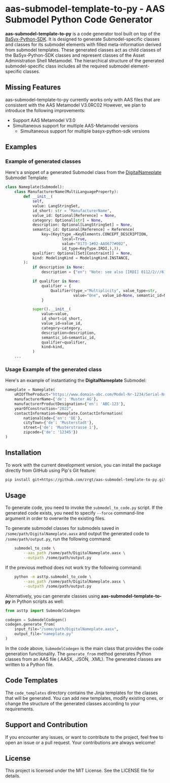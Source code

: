 # aas-submodel-template-to-py - AAS Submodel Python Code Generator

**aas-submodel-template-to-py** is a code generator tool built on top of the 
[BaSyx-Python-SDK](https://github.com/eclipse-basyx/basyx-python-sdk). 
It is designed to generate Submodel-specific classes and classes for its 
submodel elements with filled meta-information derived from submodel templates. 
These generated classes act as child classes of the BaSyx-Python-SDK classes and 
represent classes of the Asset Administration Shell Metamodel. 
The hierarchical structure of the generated submodel-specific class includes 
all the required submodel element-specific classes.

## Missing Features
aas-submodel-template-to-py currently works only with AAS files that are consistent with the AAS Metamodel V3.0RC02 However, we plan to introduce the following improvements:
- Support AAS Metamodel V3.0 
- Simultaneous support for multiple AAS-Metamodel versions 
  - Simultaneous support for multiple basyx-python-sdk versions 

## Examples

### Example of generated classes

Here's a snippet of a generated Submodel class from the [DigitalNameplate](https://github.com/admin-shell-io/submodel-templates/tree/main/published/Digital%20nameplate/2/0) Submodel Template: 
```python
class Nameplate(Submodel):
    class ManufacturerName(MultiLanguageProperty):
        def __init__(
            self,
            value: LangStringSet,
            id_short: str = "ManufacturerName",
            value_id: Optional[Reference] = None,
            category: Optional[str] = None,
            description: Optional[LangStringSet] = None,
            semantic_id: Optional[Reference] = Reference(
                key=(Key(type_=KeyElements.CONCEPT_DESCRIPTION,
                         local=True,
                         value="0173-1#02-AAO677#002",
                         id_type=KeyType.IRDI,),)),
            qualifier: Optional[Set[Constraint]] = None,
            kind: ModelingKind = ModelingKind.INSTANCE,
        ):
            if description is None:
                description = {"en": "Note: see also [IRDI] 0112/2///61987#ABA565#007 manufacturer Note: mandatory property according to EU Machine Directive 2006/42/EC. "}

            if qualifier is None:
                qualifier = {
                    Qualifier(type_="Multiplicity", value_type=str,
                              value="One", value_id=None, semantic_id=None,)
                }

            super().__init__(
                value=value, 
                id_short=id_short,
                value_id=value_id,
                category=category,
                description=description,
                semantic_id=semantic_id,
                qualifier=qualifier,
                kind=kind,
            )
    ...
```

### Usage Example of the generated class

Here's an example of instantiating the **DigitalNameplate** Submodel: 
```python
nameplate = Nameplate(
    uRIOfTheProduct="https://www.domain-abc.com/Model-Nr-1234/Serial-Nr-5678",
    manufacturerName={'de': 'Muster AG'},
    manufacturerProductDesignation={'en': 'ABC-123'},
    yearOfConstruction="2022",
    contactInformation=Nameplate.ContactInformation(
        nationalCode={'en': 'DE'},
        cityTown={'de': 'Musterstadt'},
        street={'de': 'Musterstrasse 1'},
        zipcode={'de': '12345'})
)
```

## Installation

To work with the current development version, you can install the package directly from GitHub using Pip's Git feature:
```bash
pip install git+https://github.com/zrgt/aas-submodel-template-to-py.git@master
```

## Usage

To generate code, you need to invoke the ``submodel_to_code.py`` script. If the generated code exists, you need to
specify ``--force`` command-line argument in order to overwrite the existing files.

To generate submodel classes for submodels saved in ``/some/path/DigitalNameplate.aasx`` and output the generated code to ``/some/path/output.py``, run the following command:
```bash
    submodel_to_code \
        --aas_path /some/path/DigitalNameplate.aasx \
        --outpath /some/path/output.py
```
If the previous method does not work try the following command:
```bash
    python -m asttp.submodel_to_code \
        --aas_path /some/path/DigitalNameplate.aasx \
        --outpath /some/path/output.py
```

Alternatively, you can generate classes using **aas-submodel-template-to-py** in Python scripts as well:
```python
from asttp import SubmodelCodegen

codegen = SubmodelCodegen()
codegen.generate_from(
    input_file="/some/path/DigitalNameplate.aasx",
    output_file="nameplate.py"
)
```

In the code above, `SubmodelCodegen` is the main class that provides the code generation functionality. The `generate_from` method generates Python classes from an AAS file (.AASX, .JSON, .XML). The generated classes are written to a Python file.

## Code Templates

The `code_templates` directory contains the Jinja templates for the classes that will be generated. You can add new templates, modify existing ones, or change the structure of the generated classes according to your requirements.

## Support and Contribution

If you encounter any issues, or want to contribute to the project, feel free to open an issue or a pull request. Your contributions are always welcome!

## License

This project is licensed under the MIT License. See the LICENSE file for details.
